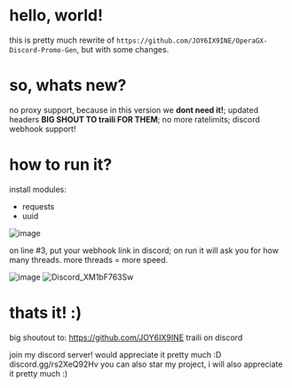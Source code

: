 # hello, world!
this is pretty much rewrite of `https://github.com/JOY6IX9INE/OperaGX-Discord-Promo-Gen`, but with some changes.

# so, whats new?
no proxy support, because in this version we **dont need it!**; updated headers **BIG SHOUT TO traili FOR THEM**; no more ratelimits; discord webhook support!

# how to run it?
install modules:
* requests
* uuid

![image](https://github.com/bruhb0y/Opera-GX-Discord-Promo-Generator/assets/145855444/940f4d6e-f32f-4754-8b94-c8689a664294)

on line #3, put your webhook link in discord; on run it will ask you for how many threads. more threads = more speed.

![image](https://github.com/bruhb0y/Opera-GX-Discord-Promo-Generator/assets/145855444/62b61c90-c514-40f2-90ef-77fc137eb063)
![Discord_XM1bF763Sw](https://github.com/bruhb0y/Opera-GX-Discord-Promo-Generator/assets/145855444/2d0ab904-8a81-496f-8400-bc36bce92235)


# thats it! :)
big shoutout to:
https://github.com/JOY6IX9INE
traili on discord

join my discord server! would appreciate it pretty much :D discord.gg/rs2XeQ92Hv
you can also star my project, i will also appreciate it pretty much :)
